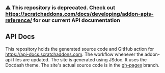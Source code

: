 ### ⚠️ This repository is deprecated. Check out https://scratchaddons.com/docs/developing/addon-apis-reference/ for our current API documentation
## API Docs
This repository holds the generated source code and GitHub action for https://api-docs.scratchaddons.com. The workflow whenever the addon-api files are updated.
The site is generated using JSdoc. It uses the Docdash theme. The site's actual source code is in the [gh-pages](https://github.com/ScratchAddons/api-docs/tree/gh-pages/) branch.
